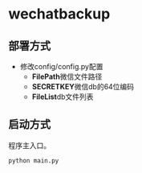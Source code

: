 # wechatbackup

## 部署方式
- 修改config/config.py配置
	- **FilePath**微信文件路径
	- **SECRETKEY**微信db的64位编码
	- **FileList**db文件列表

## 启动方式
程序主入口。
```python
python main.py
```
